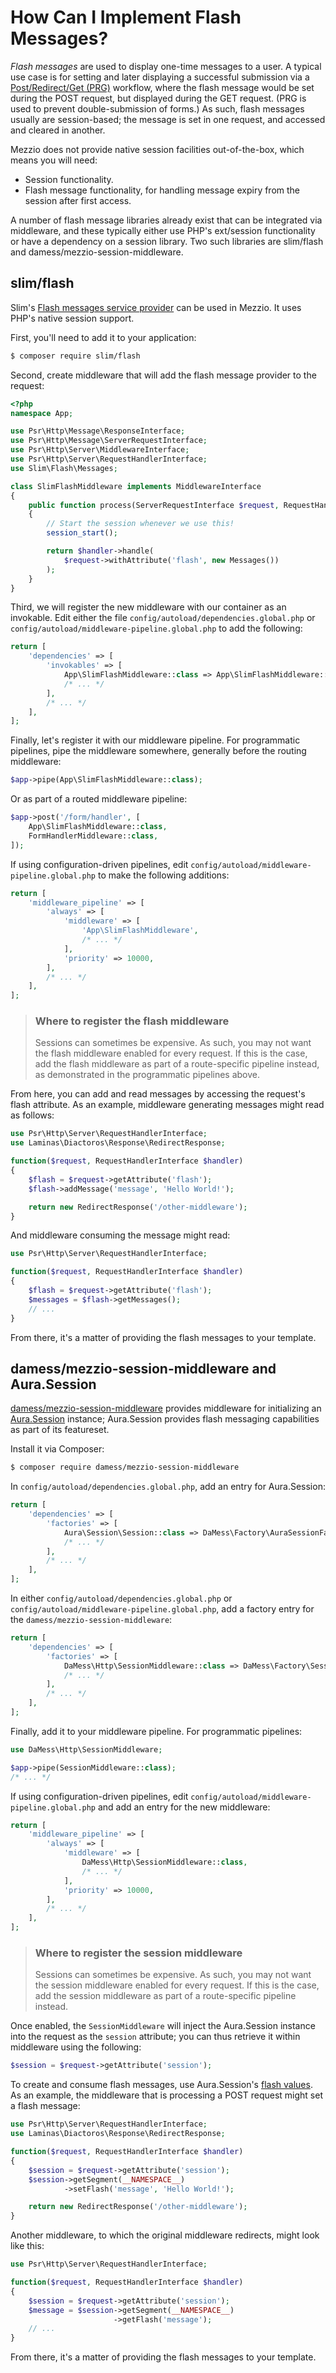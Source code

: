 # How Can I Implement Flash Messages?

*Flash messages* are used to display one-time messages to a user. A typical use
case is for setting and later displaying a successful submission via a
[Post/Redirect/Get (PRG)](https://en.wikipedia.org/wiki/Post/Redirect/Get)
workflow, where the flash message would be set during the POST request, but
displayed during the GET request. (PRG is used to prevent double-submission of
forms.) As such, flash messages usually are session-based; the message is set in
one request, and accessed and cleared in another.

Mezzio does not provide native session facilities out-of-the-box, which
means you will need:

- Session functionality.
- Flash message functionality, for handling message expiry from the session
  after first access.

A number of flash message libraries already exist that can be integrated via
middleware, and these typically either use PHP's ext/session functionality or
have a dependency on a session library. Two such libraries are slim/flash and
damess/mezzio-session-middleware.

## slim/flash

Slim's [Flash messages service provider](https://github.com/slimphp/Slim-Flash) can be
used in Mezzio. It uses PHP's native session support.

First, you'll need to add it to your application:

```bash
$ composer require slim/flash
```

Second, create middleware that will add the flash message provider to the request:

```php
<?php
namespace App;

use Psr\Http\Message\ResponseInterface;
use Psr\Http\Message\ServerRequestInterface;
use Psr\Http\Server\MiddlewareInterface;
use Psr\Http\Server\RequestHandlerInterface;
use Slim\Flash\Messages;

class SlimFlashMiddleware implements MiddlewareInterface
{
    public function process(ServerRequestInterface $request, RequestHandlerInterface $handler) : ResponseInterface
    {
        // Start the session whenever we use this!
        session_start();

        return $handler->handle(
            $request->withAttribute('flash', new Messages())
        );
    }
}
```

Third, we will register the new middleware with our container as an invokable.
Edit either the file `config/autoload/dependencies.global.php` or
`config/autoload/middleware-pipeline.global.php` to add the following:

```php
return [
    'dependencies' => [
        'invokables' => [
            App\SlimFlashMiddleware::class => App\SlimFlashMiddleware::class,
            /* ... */
        ],
        /* ... */
    ],
];
```

Finally, let's register it with our middleware pipeline. For programmatic
pipelines, pipe the middleware somewhere, generally before the routing middleware:

```php
$app->pipe(App\SlimFlashMiddleware::class);
```

Or as part of a routed middleware pipeline:

```php
$app->post('/form/handler', [
    App\SlimFlashMiddleware::class,
    FormHandlerMiddleware::class,
]);
```

If using configuration-driven pipelines, edit
`config/autoload/middleware-pipeline.global.php` to make the following
additions:

```php
return [
    'middleware_pipeline' => [
        'always' => [
            'middleware' => [
                'App\SlimFlashMiddleware',
                /* ... */
            ],
            'priority' => 10000,
        ],
        /* ... */
    ],
];
```

> ### Where to register the flash middleware
>
> Sessions can sometimes be expensive. As such, you may not want the flash
> middleware enabled for every request. If this is the case, add the flash
> middleware as part of a route-specific pipeline instead, as demonstrated
> in the programmatic pipelines above.

From here, you can add and read messages by accessing the request's flash
attribute. As an example, middleware generating messages might read as follows:

```php
use Psr\Http\Server\RequestHandlerInterface;
use Laminas\Diactoros\Response\RedirectResponse;

function($request, RequestHandlerInterface $handler)
{
    $flash = $request->getAttribute('flash');
    $flash->addMessage('message', 'Hello World!');

    return new RedirectResponse('/other-middleware');
}
```

And middleware consuming the message might read:

```php
use Psr\Http\Server\RequestHandlerInterface;

function($request, RequestHandlerInterface $handler)
{
    $flash = $request->getAttribute('flash');
    $messages = $flash->getMessages();
    // ...
}
```

From there, it's a matter of providing the flash messages to your template.

## damess/mezzio-session-middleware and Aura.Session

[damess/mezzio-session-middleware](https://github.com/dannym87/mezzio-session-middleware)
provides middleware for initializing an
[Aura.Session](https://github.com/auraphp/Aura.Session) instance; Aura.Session
provides flash messaging capabilities as part of its featureset.

Install it via Composer:

```bash
$ composer require damess/mezzio-session-middleware
```

In `config/autoload/dependencies.global.php`, add an entry for Aura.Session:

```php
return [
    'dependencies' => [
        'factories' => [
            Aura\Session\Session::class => DaMess\Factory\AuraSessionFactory::class,
            /* ... */
        ],
        /* ... */
    ],
];
```

In either `config/autoload/dependencies.global.php` or
`config/autoload/middleware-pipeline.global.php`, add a factory entry for the
`damess/mezzio-session-middleware`:

```php
return [
    'dependencies' => [
        'factories' => [
            DaMess\Http\SessionMiddleware::class => DaMess\Factory\SessionMiddlewareFactory::class,
            /* ... */
        ],
        /* ... */
    ],
];
```

Finally, add it to your middleware pipeline. For programmatic pipelines:

```php
use DaMess\Http\SessionMiddleware;

$app->pipe(SessionMiddleware::class);
/* ... */
```

If using configuration-driven pipelines, edit `config/autoload/middleware-pipeline.global.php`
and add an entry for the new middleware:

```php
return [
    'middleware_pipeline' => [
        'always' => [
            'middleware' => [
                DaMess\Http\SessionMiddleware::class,
                /* ... */
            ],
            'priority' => 10000,
        ],
        /* ... */
    ],
];
```

> ### Where to register the session middleware
>
> Sessions can sometimes be expensive. As such, you may not want the session
> middleware enabled for every request. If this is the case, add the session
> middleware as part of a route-specific pipeline instead.

Once enabled, the `SessionMiddleware` will inject the Aura.Session instance into
the request as the `session` attribute; you can thus retrieve it within
middleware using the following:

```php
$session = $request->getAttribute('session');
```

To create and consume flash messages, use Aura.Session's
[flash values](https://github.com/auraphp/Aura.Session#flash-values). As
an example, the middleware that is processing a POST request might set a flash
message:

```php
use Psr\Http\Server\RequestHandlerInterface;
use Laminas\Diactoros\Response\RedirectResponse;

function($request, RequestHandlerInterface $handler)
{
    $session = $request->getAttribute('session');
    $session->getSegment(__NAMESPACE__)
            ->setFlash('message', 'Hello World!');

    return new RedirectResponse('/other-middleware');
}
```

Another middleware, to which the original middleware redirects, might look like
this:

```php
use Psr\Http\Server\RequestHandlerInterface;

function($request, RequestHandlerInterface $handler)
{
    $session = $request->getAttribute('session');
    $message = $session->getSegment(__NAMESPACE__)
                       ->getFlash('message');
    // ...
}
```

From there, it's a matter of providing the flash messages to your template.
